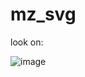 # mz_svg

look on:

![image](https://github.com/aibolem/mz_svg/assets/102619282/259c63a4-17f8-44fb-9aa6-55af8b731944)
